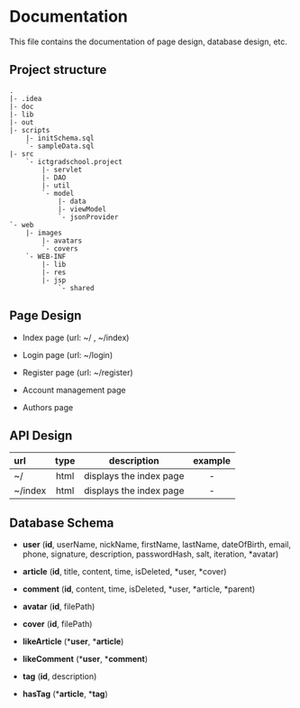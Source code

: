 # Documentation
This file contains the documentation of page design, database design, etc.

## Project structure
```
.
|- .idea
|- doc
|- lib
|- out
|- scripts
    |- initSchema.sql
    `- sampleData.sql
|- src
    `- ictgradschool.project
        |- servlet
        |- DAO
        |- util
        `- model
            |- data
            |- viewModel
            `- jsonProvider
`- web
    |- images
        |- avatars
        `- covers
    `- WEB-INF
        |- lib
        |- res
        |- jsp
            `- shared
```

## Page Design
- Index page (url: ~/ , ~/index)

- Login page (url: ~/login)

- Register page (url: ~/register)

- Account management page

- Authors page


## API Design
| url | type | description | example |
|:---|:---:|:---:|:---:|
| ~/ | html | displays the index page | - |
| ~/index | html | displays the index page | - | 

## Database Schema
- **user**
(**id**, userName, nickName, firstName, lastName, dateOfBirth, email, phone, signature, description, passwordHash, salt, iteration, *avatar)

- **article**
(**id**, title, content, time, isDeleted, *user, *cover)

- **comment**
(**id**, content, time, isDeleted, *user, *article, *parent)

- **avatar**
(**id**, filePath)

- **cover**
(**id**, filePath)

- **likeArticle**
(***user**, ***article**)

- **likeComment**
(***user**, ***comment**)

- **tag**
(**id**, description)

- **hasTag**
(***article**, ***tag**)